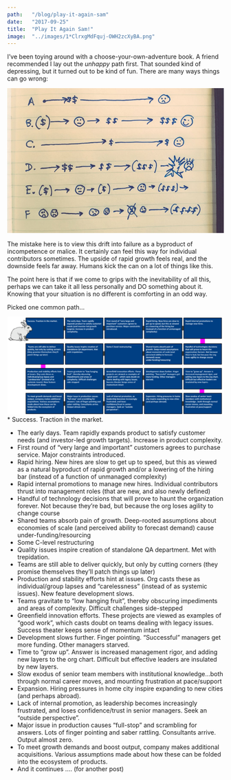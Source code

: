 ```yaml
---
path:	"/blog/play-it-again-sam"
date:	"2017-09-25"
title:	"Play It Again Sam!"
image:	"../images/1*ClrxgMdFquj-OWH2zcXyBA.png"
---
```


I’ve been toying around with a choose-your-own-adventure book. A friend recommended I lay out the *unhappy* path first. That sounded kind of depressing, but it turned out to be kind of fun. There are many ways things can go wrong:

![](../images/1*ClrxgMdFquj-OWH2zcXyBA.png)

The mistake here is to view this drift into failure as a byproduct of incompetence or malice. It certainly can feel this way for individual contributors sometimes. The upside of rapid growth feels real, and the downside feels far away. Humans kick the can on a lot of things like this.

The point here is that if we come to grips with the inevitability of all this, perhaps we can take it all less personally and DO something about it. Knowing that your situation is no different is comforting in an odd way.

Picked one common path…

![](../images/1*8-Rbe7D1eOe93-oQD5ravQ.png)* Success. Traction in the market.
* The early days. Team rapidly expands product to satisfy customer needs (and investor-led growth targets). Increase in product complexity.
* First round of “very large and important” customers agrees to purchase service. Major constraints introduced.
* Rapid hiring. New hires are slow to get up to speed, but this as viewed as a natural byproduct of rapid growth and/or a lowering of the hiring bar (instead of a function of unmanaged complexity)
* Rapid internal promotions to manage new hires. Individual contributors thrust into management roles (that are new, and also newly defined)
* Handful of technology decisions that will prove to haunt the organization forever. Not because they’re bad, but because the org loses agility to change course
* Shared teams absorb pain of growth. Deep-rooted assumptions about economies of scale (and perceived ability to forecast demand) cause under-funding/resourcing
* Some C-level restructuring
* Quality issues inspire creation of standalone QA department. Met with trepidation.
* Teams are still able to deliver quickly, but only by cutting corners (they promise themselves they’ll patch things up later)
* Production and stability efforts hint at issues. Org casts these as individual/group lapses and “carelessness” (instead of as systemic issues). New feature development slows.
* Teams gravitate to “low hanging fruit”, thereby obscuring impediments and areas of complexity. Difficult challenges side-stepped
* Greenfield innovation efforts. These projects are viewed as examples of “good work”, which casts doubt on teams dealing with legacy issues. Success theater keeps sense of momentum intact
* Development slows further. Finger pointing. “Successful” managers get more funding. Other managers starved.
* Time to “grow up”. Answer is increased management rigor, and adding new layers to the org chart. Difficult but effective leaders are insulated by new layers.
* Slow exodus of senior team members with institutional knowledge…both through normal career moves, and mounting frustration at pace/support
* Expansion. Hiring pressures in home city inspire expanding to new cities (and perhaps abroad).
* Lack of internal promotion, as leadership becomes increasingly frustrated, and loses confidence/trust in senior managers. Seek an “outside perspective”.
* Major issue in production causes “full-stop” and scrambling for answers. Lots of finger pointing and saber rattling. Consultants arrive. Output almost zero.
* To meet growth demands and boost output, company makes additional acquisitions. Various assumptions made about how these can be folded into the ecosystem of products.
* And it continues …. (for another post)
